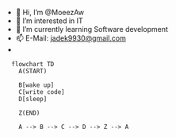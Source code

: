 - 👋 Hi, I’m @MoeezAw
- 👀 I’m interested in IT
- 🌱 I’m currently learning Software development
- 📫 E-Mail: jadek9930@gmail.com
- 
```mermaid
  flowchart TD
    A(START)

    B[wake up]
    C[write code]
    D[sleep]
    
    Z(END)

    A --> B --> C --> D --> Z --> A
```
